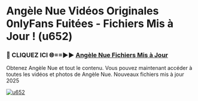 # Angèle Nue Vidéos Originales 0nlyFans Fuitées - Fichiers Mis à Jour ! (u652)

<h3>🔴 CLIQUEZ ICI 🌐==►► <a href="https://tinyurl.com/2pmr4ezf" rel="nofollow">Angèle Nue Fichiers Mis à Jour</a></h3>

Obtenez Angèle Nue et tout le contenu. Vous pouvez maintenant accéder à toutes les vidéos et photos de Angèle Nue. Nouveaux fichiers mis à jour 2025

[![u652](https://i.imgur.com/6SNvagu.gif)](https://tinyurl.com/2pmr4ezf)
